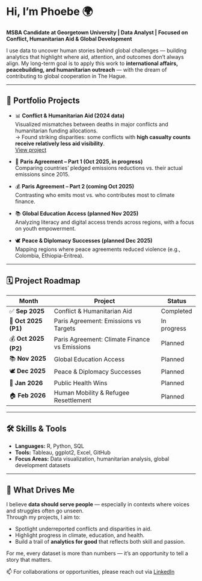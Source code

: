 # Hi, I’m Phoebe 🌍  

**MSBA Candidate at Georgetown University | Data Analyst | Focused on Conflict, Humanitarian Aid & Global Development**  

I use data to uncover human stories behind global challenges — building analytics that highlight where aid, attention, and outcomes don’t always align. My long-term goal is to apply this work to **international affairs, peacebuilding, and humanitarian outreach** — with the dream of contributing to global cooperation in The Hague.  

---

## 📂 Portfolio Projects  

- 📊 **Conflict & Humanitarian Aid (2024 data)**  
  Visualized mismatches between deaths in major conflicts and humanitarian funding allocations.  
  → Found striking disparities: some conflicts with **high casualty counts receive relatively less aid visibility**.  
      [View project](https://github.com/phoebelamb411/Conflict_and_Humanitarian_aid)  

- 🌱 **Paris Agreement – Part 1 (Oct 2025, in progress)**  
  Comparing countries’ pledged emissions reductions vs. their actual emissions since 2015.  

- 💰 **Paris Agreement – Part 2 (coming Oct 2025)**  
  Contrasting who emits most vs. who contributes most to climate finance.  

- 📚 **Global Education Access (planned Nov 2025)**  
  Analyzing literacy and digital access trends across regions, with a focus on youth empowerment.  

- 🕊️ **Peace & Diplomacy Successes (planned Dec 2025)**  
  Mapping regions where peace agreements reduced violence (e.g., Colombia, Ethiopia-Eritrea).  

---

## 🗓️ Project Roadmap  
| Month             | Project                                      | Status       |
|-------------------|----------------------------------------------|--------------|
| ✅ **Sep 2025**   | Conflict & Humanitarian Aid                  | Completed    |
| 🌱 **Oct 2025 (P1)** | Paris Agreement: Emissions vs Targets    | In progress  |
| 💰 **Oct 2025 (P2)** | Paris Agreement: Climate Finance vs Emissions | Planned |
| 📚 **Nov 2025**   | Global Education Access                      | Planned      |
| 🕊️ **Dec 2025**  | Peace & Diplomacy Successes                  | Planned      |
| 🧬 **Jan 2026**   | Public Health Wins                           | Planned      |
| 🏠 **Feb 2026**   | Human Mobility & Refugee Resettlement        | Planned      |

---

## 🛠️ Skills & Tools  

- **Languages:** R, Python, SQL  
- **Tools:** Tableau, ggplot2, Excel, GitHub  
- **Focus Areas:** Data visualization, humanitarian analysis, global development datasets  

---

## 🌟 What Drives Me  

I believe **data should serve people** — especially in contexts where voices and struggles often go unseen.  
Through my projects, I aim to:  
- Spotlight underreported conflicts and disparities in aid.  
- Highlight progress in climate, education, and health.  
- Build a trail of **analytics for good** that reflects both skill and passion.  

For me, every dataset is more than numbers — it’s an opportunity to tell a story that matters.  

📫 For collaborations or opportunities, please reach out via [LinkedIn](https://www.linkedin.com/in/phoebe-lamb-067b33228)  
